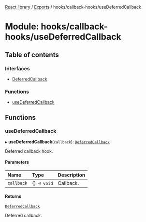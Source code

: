 [React library](../index.md) / [Exports](../modules.md) / hooks/callback-hooks/useDeferredCallback

# Module: hooks/callback-hooks/useDeferredCallback

## Table of contents

### Interfaces

- [DeferredCallback](../interfaces/hooks_callback_hooks_useDeferredCallback.DeferredCallback.md)

### Functions

- [useDeferredCallback](hooks_callback_hooks_useDeferredCallback.md#usedeferredcallback)

## Functions

### useDeferredCallback

▸ **useDeferredCallback**(`callback`): [`DeferredCallback`](../interfaces/hooks_callback_hooks_useDeferredCallback.DeferredCallback.md)

Deferred callback hook.

#### Parameters

| Name | Type | Description |
| :------ | :------ | :------ |
| `callback` | () => `void` | Callback. |

#### Returns

[`DeferredCallback`](../interfaces/hooks_callback_hooks_useDeferredCallback.DeferredCallback.md)

Deferred callback.
